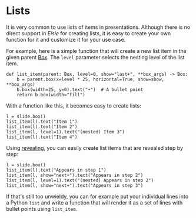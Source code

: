 # Lists
It is very common to use lists of items in presentations. Although there is no direct
support in *Elsie* for creating lists, it is easy to create your own function for it
and customize it for your use case.

For example, here is a simple function that will create a new list item in the given
parent [Box](../userguide/layout.md). The `level` parameter selects the nesting level of the list
item.

```elsie,type=lib
def list_item(parent: Box, level=0, show="last+", **box_args) -> Box:
    b = parent.box(x=level * 25, horizontal=True, show=show, **box_args)
    b.box(width=25, y=0).text("•")  # A bullet point
    return b.box(width="fill")
```

With a function like this, it becomes easy to create lists:
```elsie,width=500
l = slide.box()
list_item(l).text("Item 1")
list_item(l).text("Item 2")
list_item(l, level=1).text("(nested) Item 3")
list_item(l).text("Item 4")
```

Using [revealing](../userguide/revealing.md), you can easily create list items that are revealed
step by step:
```elsie,width=500
l = slide.box()
list_item(l).text("Appears in step 1")
list_item(l, show="next+").text("Appears in step 2")
list_item(l, level=1).text("(nested) Appears in step 2")
list_item(l, show="next+").text("Appears in step 3")
```

If that's still too unwieldy, you can for example put your individual lines into a Python `list`
and write a function that will render it as a set of lines with bullet points using `list_item`.
